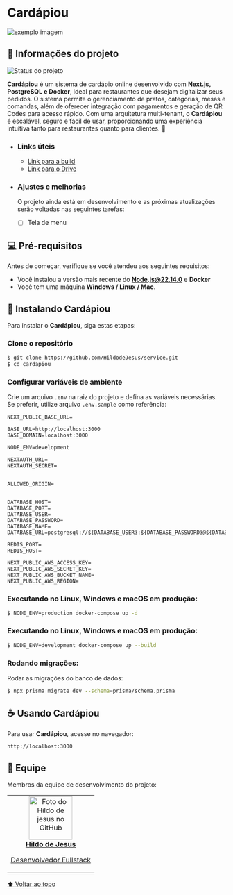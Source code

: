 <span id="topo"></span>

# Cardápiou

<!---Esses são exemplos. Veja https://shields.io para outras pessoas ou para personalizar este conjunto de escudos. Você pode querer incluir dependências, status do projeto e informações de licença aqui--->

<img src="../assets/capa.png" alt="exemplo imagem">

## 🚩 Informações do projeto

![Status do projeto](https://img.shields.io/badge/status-fazendo-green)

<!-- ![Status do projeto](https://img.shields.io/badge/status-pausado-yellow) -->
<!-- ![Status do projeto](https://img.shields.io/badge/status-finalizado-red) -->

**Cardápiou** é um sistema de cardápio online desenvolvido com **Next.js,
PostgreSQL e Docker**, ideal para restaurantes que desejam digitalizar seus
pedidos. O sistema permite o gerenciamento de pratos, categorias, mesas e
comandas, além de oferecer integração com pagamentos e geração de QR Codes para
acesso rápido. Com uma arquitetura multi-tenant, o **Cardápiou** é escalável,
seguro e fácil de usar, proporcionando uma experiência intuitiva tanto para
restaurantes quanto para clientes. 🚀

- ### Links úteis

  - [Link para a build](#)
  - [Link para o Drive](#)

- ### Ajustes e melhorias

  O projeto ainda está em desenvolvimento e as próximas atualizações serão
  voltadas nas seguintes tarefas:

  - [ ] Tela de menu

## 💻 Pré-requisitos

Antes de começar, verifique se você atendeu aos seguintes requisitos:

- Você instalou a versão mais recente do **Node.js@22.14.0** e **Docker**
- Você tem uma máquina **Windows / Linux / Mac**.

## 🚀 Instalando Cardápiou

Para instalar o **Cardápiou**, siga estas etapas:

### Clone o repositório

```bash
$ git clone https://github.com/HildodeJesus/service.git
$ cd cardapiou
```

### Configurar variáveis de ambiente

Crie um arquivo `.env` na raiz do projeto e defina as variáveis necessárias. Se
preferir, utilize arquivo `.env.sample` como referência:

```env
NEXT_PUBLIC_BASE_URL=

BASE_URL=http://localhost:3000
BASE_DOMAIN=localhost:3000

NODE_ENV=development

NEXTAUTH_URL=
NEXTAUTH_SECRET=


ALLOWED_ORIGIN=


DATABASE_HOST=
DATABASE_PORT=
DATABASE_USER=
DATABASE_PASSWORD=
DATABASE_NAME=
DATABASE_URL=postgresql://${DATABASE_USER}:${DATABASE_PASSWORD}@${DATABASE_HOST}:${DATABASE_PORT}/${DATABASE_NAME}

REDIS_PORT=
REDIS_HOST=

NEXT_PUBLIC_AWS_ACCESS_KEY=
NEXT_PUBLIC_AWS_SECRET_KEY=
NEXT_PUBLIC_AWS_BUCKET_NAME=
NEXT_PUBLIC_AWS_REGION=
```

### Executando no Linux, Windows e macOS em produção:

```bash
$ NODE_ENV=production docker-compose up -d
```

### Executando no Linux, Windows e macOS em produção:

```bash
$ NODE_ENV=development docker-compose up --build
```

### Rodando migrações:

Rodar as migrações do banco de dados:

```bash
$ npx prisma migrate dev --schema=prisma/schema.prisma
```

## ☕ Usando Cardápiou

Para usar **Cardápiou**, acesse no navegador:

```bash
http://localhost:3000
```

## 🤝 Equipe

Membros da equipe de desenvolvimento do projeto:

<table>
  <tr>
    <td align="center">
      <a href="https://github.com/HildodeJesus">
        <img src="https://github.com/HildodeJesus.png" width="100px;" alt="Foto do Hildo de jesus no GitHub"/><br>
        <b>Hildo de Jesus</b>
        <p>Desenvolvedor Fullstack</p>
      </a>
    </td>
   
  </tr>
</table>

[⬆ Voltar ao topo](#topo)<br>
